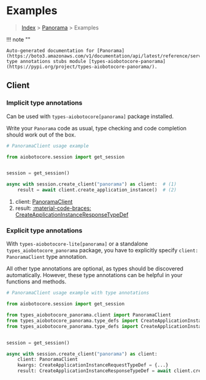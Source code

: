 # Examples

> [Index](../README.md) > [Panorama](./README.md) > Examples

!!! note ""

    Auto-generated documentation for [Panorama](https://boto3.amazonaws.com/v1/documentation/api/latest/reference/services/panorama.html#panorama)
    type annotations stubs module [types-aiobotocore-panorama](https://pypi.org/project/types-aiobotocore-panorama/).

## Client

### Implicit type annotations

Can be used with `types-aiobotocore[panorama]` package installed.

Write your `Panorama` code as usual,
type checking and code completion should work out of the box.



```python
# PanoramaClient usage example

from aiobotocore.session import get_session


session = get_session()

async with session.create_client("panorama") as client:  # (1)
    result = await client.create_application_instance()  # (2)
```

1. client: [PanoramaClient](./client.md)
2. result: [:material-code-braces: CreateApplicationInstanceResponseTypeDef](./type_defs.md#createapplicationinstanceresponsetypedef) 






### Explicit type annotations

With `types-aiobotocore-lite[panorama]`
or a standalone `types_aiobotocore_panorama` package, you have to explicitly specify
`client: PanoramaClient` type annotation.

All other type annotations are optional, as types should be discovered automatically.
However, these type annotations can be helpful in your functions and methods.


```python
# PanoramaClient usage example with type annotations

from aiobotocore.session import get_session

from types_aiobotocore_panorama.client import PanoramaClient
from types_aiobotocore_panorama.type_defs import CreateApplicationInstanceResponseTypeDef
from types_aiobotocore_panorama.type_defs import CreateApplicationInstanceRequestTypeDef


session = get_session()

async with session.create_client("panorama") as client:
    client: PanoramaClient
    kwargs: CreateApplicationInstanceRequestTypeDef = {...}
    result: CreateApplicationInstanceResponseTypeDef = await client.create_application_instance(**kwargs)
```




